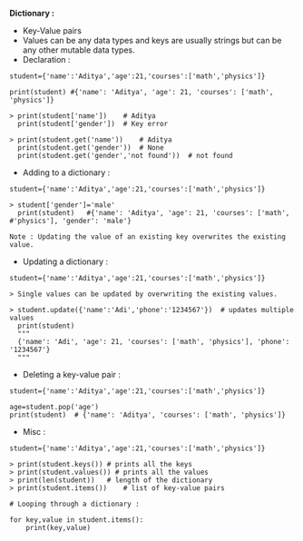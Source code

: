 **Dictionary :**

* Key-Value pairs
* Values can be any data types and keys are usually strings but can be any other mutable data types.
* Declaration :

```python3
student={'name':'Aditya','age':21,'courses':['math','physics']}

print(student) #{'name': 'Aditya', 'age': 21, 'courses': ['math', 'physics']}

> print(student['name'])	# Aditya
  print(student['gender'])	# Key error
  
> print(student.get('name'))	# Aditya
  print(student.get('gender'))	# None
  print(student.get('gender','not found'))	# not found
```

* Adding to a dictionary :

```python3
student={'name':'Aditya','age':21,'courses':['math','physics']}

> student['gender']='male'
  print(student)   #{'name': 'Aditya', 'age': 21, 'courses': ['math', 						   #'physics'], 'gender': 'male'}

Note : Updating the value of an existing key overwrites the existing value.
```

* Updating a dictionary :

```python3
student={'name':'Aditya','age':21,'courses':['math','physics']}

> Single values can be updated by overwriting the existing values.

> student.update({'name':'Adi','phone':'1234567'})	# updates multiple values
  print(student)
  """
  {'name': 'Adi', 'age': 21, 'courses': ['math', 'physics'], 'phone': '1234567'}
  """
```

* Deleting a key-value pair :

```python3
student={'name':'Aditya','age':21,'courses':['math','physics']}

age=student.pop('age')
print(student)  # {'name': 'Aditya', 'courses': ['math', 'physics']}
```

* Misc :

```python3
student={'name':'Aditya','age':21,'courses':['math','physics']}

> print(student.keys())	# prints all the keys
> print(student.values()) # prints all the values
> print(len(student))	# length of the dictionary
> print(student.items())	# list of key-value pairs

# Looping through a dictionary :

for key,value in student.items():
	print(key,value)
```